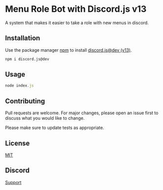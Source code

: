 # Menu Role Bot with Discord.js v13

A system that makes it easier to take a role with new menus in discord.

## Installation

Use the package manager [npm](https://www.npmjs.com/) to install [discord.js@dev (v13)](https://discord.js.org/#/docs/main/master/general/welcome).

```bash
npm i discord.js@dev
```

## Usage

```javascript
node index.js
```

## Contributing

Pull requests are welcome. For major changes, please open an issue first to discuss what you would like to change.

Please make sure to update tests as appropriate.

## License

[MIT](https://choosealicense.com/licenses/mit/)

## Discord

[Support](https://discordapp.com/users/257307300400726019)
